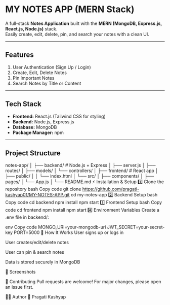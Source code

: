 # MY NOTES APP (MERN Stack)


A full-stack **Notes Application** built with the **MERN (MongoDB, Express.js, React.js, Node.js)** stack.  
Easily create, edit, delete, pin, and search your notes with a clean UI.

---

##  Features
1. User Authentication (Sign Up / Login)  
2. Create, Edit, Delete Notes  
3. Pin Important Notes  
4. Search Notes by Title or Content  

---

##  Tech Stack
- **Frontend:** React.js (Tailwind CSS for styling)
- **Backend:** Node.js, Express.js
- **Database:** MongoDB
- **Package Manager:** npm

---

##  Project Structure

notes-app/
│
├── backend/          # Node.js + Express
│   ├── server.js
│   ├── routes/
│   ├── models/
│   └── controllers/
│
├── frontend/         # React app
│   ├── public/
│   │   └── index.html
│   └── src/
│       ├── components/
│       ├── pages/
│       └── App.js
│
└── README.md
⚡ Installation & Setup
1️⃣ Clone the repository
bash
Copy code
git clone https://github.com/pragati-kashyap01/MY-NOTES-APP.git
cd my-notes-app
2️⃣ Backend Setup
bash
Copy code
cd backend
npm install
npm start
3️⃣ Frontend Setup
bash
Copy code
cd frontend
npm install
npm start
4️⃣ Environment Variables
Create a .env file in backend/:

env
Copy code
MONGO_URI=your-mongodb-uri
JWT_SECRET=your-secret-key
PORT=5000
🎯 How It Works
User signs up or logs in

User creates/edit/delete notes

User can pin & search notes

Data is stored securely in MongoDB

📸 Screenshots

🤝 Contributing
Pull requests are welcome! For major changes, please open an issue first.

🧑‍💻 Author
👩 Pragati Kashyap
